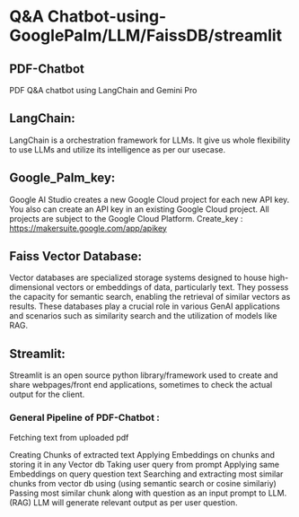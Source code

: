 # Q&A Chatbot-using-GooglePalm/LLM/FaissDB/streamlit
## PDF-Chatbot
PDF Q&A chatbot using LangChain and Gemini Pro

## LangChain:
LangChain is a orchestration framework for LLMs. It give us whole flexibility to use LLMs and utilize its intelligence as per our usecase.

## Google_Palm_key:
Google AI Studio creates a new Google Cloud project for each new API key. You also can create an API key in an existing Google Cloud project. All projects are subject to the Google Cloud Platform. Create_key : https://makersuite.google.com/app/apikey

## Faiss Vector Database:
Vector databases are specialized storage systems designed to house high-dimensional vectors or embeddings of data, particularly text. They possess the capacity for semantic search, enabling the retrieval of similar vectors as results. These databases play a crucial role in various GenAI applications and scenarios such as similarity search and the utilization of models like RAG.

## Streamlit:
Streamlit is an open source python library/framework used to create and share webpages/front end applications, sometimes to check the actual output for the client.

### General Pipeline of PDF-Chatbot :
Fetching text from uploaded pdf

Creating Chunks of extracted text
Applying Embeddings on chunks and storing it in any Vector db
Taking user query from prompt
Applying same Embeddings on query question text
Searching and extracting most similar chunks from vector db using (using semantic search or cosine similariy)
Passing most similar chunk along with question as an input prompt to LLM. (RAG)
LLM will generate relevant output as per user question.
